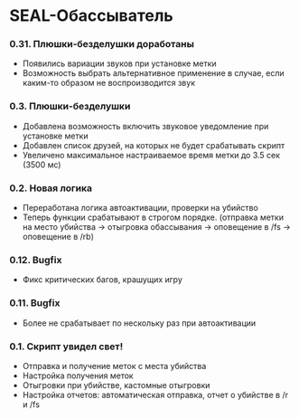 # SEAL-Обассыватель

### 0.31. Плюшки-безделушки доработаны
- Появились вариации звуков при установке метки
- Возможность выбрать альтернативное применение в случае, если каким-то образом не воспроизводится звук

### 0.3. Плюшки-безделушки
- Добавлена возможность включить звуковое уведомление при установке метки
- Добавлен список друзей, на которых не будет срабатывать скрипт
- Увеличено максимальное настраиваемое время метки до 3.5 сек (3500 мс)

### 0.2. Новая логика
- Переработана логика автоактивации, проверки на убийство
- Теперь функции срабатывают в строгом порядке. (отправка метки на место убийства -> отыгровка обассывания -> оповещение в /fs -> оповещение в /rb)

### 0.12. Bugfix
- Фикс критических багов, крашущих игру

### 0.11. Bugfix
- Более не срабатывает по нескольку раз при автоактивации

### 0.1. Скрипт увидел свет!
- Отправка и получение меток с места убийства
- Настройка получения меток
- Отыгровки при убийстве, кастомные отыгровки
- Настройка отчетов: автоматическая отправка, отчет о убийстве в /r и /fs
